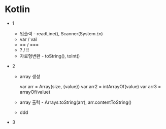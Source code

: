 # Kotlin

* 1
  * 입출력 - readLine(), Scanner(System.`in`)
  * var / val
  * == / ===
  * ? / !!
  * 자료형변환 - toString(), toInt()

* 2
  * array 생성
 
      var arr = Array(size, {value})
      var arr2 = intArrayOf(value)
      var arr3 = arrayOf<type>(value)
 
  * array 출력 - Arrays.toString(arr), arr.contentToString()
  * ddd
* 3
